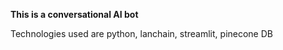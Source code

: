 **This is a conversational AI bot**

Technologies used are python, lanchain, streamlit, pinecone DB


